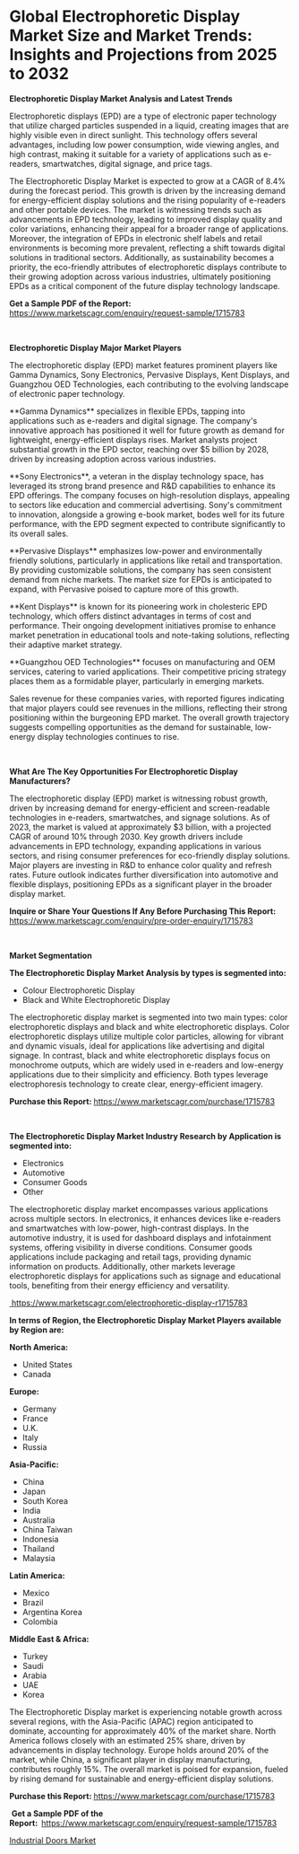 <p><h1>Global Electrophoretic Display Market Size and Market Trends: Insights and Projections from 2025 to 2032</h1></p><p><strong>Electrophoretic Display Market Analysis and Latest Trends</strong></p>
<p><p>Electrophoretic displays (EPD) are a type of electronic paper technology that utilize charged particles suspended in a liquid, creating images that are highly visible even in direct sunlight. This technology offers several advantages, including low power consumption, wide viewing angles, and high contrast, making it suitable for a variety of applications such as e-readers, smartwatches, digital signage, and price tags.</p><p>The Electrophoretic Display Market is expected to grow at a CAGR of 8.4% during the forecast period. This growth is driven by the increasing demand for energy-efficient display solutions and the rising popularity of e-readers and other portable devices. The market is witnessing trends such as advancements in EPD technology, leading to improved display quality and color variations, enhancing their appeal for a broader range of applications. Moreover, the integration of EPDs in electronic shelf labels and retail environments is becoming more prevalent, reflecting a shift towards digital solutions in traditional sectors. Additionally, as sustainability becomes a priority, the eco-friendly attributes of electrophoretic displays contribute to their growing adoption across various industries, ultimately positioning EPDs as a critical component of the future display technology landscape.</p></p>
<p><strong>Get a Sample PDF of the Report:&nbsp;</strong> <a href="https://www.marketscagr.com/enquiry/request-sample/1715783?utm_campaign=1895&utm_medium=2&utm_source=Github&utm_content=ia&utm_term=16022025&utm_id=electrophoretic-display">https://www.marketscagr.com/enquiry/request-sample/1715783</a></p>
<p>&nbsp;</p>
<p><strong>Electrophoretic Display Major Market Players</strong></p>
<p><p>The electrophoretic display (EPD) market features prominent players like Gamma Dynamics, Sony Electronics, Pervasive Displays, Kent Displays, and Guangzhou OED Technologies, each contributing to the evolving landscape of electronic paper technology.</p><p>**Gamma Dynamics** specializes in flexible EPDs, tapping into applications such as e-readers and digital signage. The company's innovative approach has positioned it well for future growth as demand for lightweight, energy-efficient displays rises. Market analysts project substantial growth in the EPD sector, reaching over $5 billion by 2028, driven by increasing adoption across various industries.</p><p>**Sony Electronics**, a veteran in the display technology space, has leveraged its strong brand presence and R&D capabilities to enhance its EPD offerings. The company focuses on high-resolution displays, appealing to sectors like education and commercial advertising. Sony's commitment to innovation, alongside a growing e-book market, bodes well for its future performance, with the EPD segment expected to contribute significantly to its overall sales.</p><p>**Pervasive Displays** emphasizes low-power and environmentally friendly solutions, particularly in applications like retail and transportation. By providing customizable solutions, the company has seen consistent demand from niche markets. The market size for EPDs is anticipated to expand, with Pervasive poised to capture more of this growth.</p><p>**Kent Displays** is known for its pioneering work in cholesteric EPD technology, which offers distinct advantages in terms of cost and performance. Their ongoing development initiatives promise to enhance market penetration in educational tools and note-taking solutions, reflecting their adaptive market strategy.</p><p>**Guangzhou OED Technologies** focuses on manufacturing and OEM services, catering to varied applications. Their competitive pricing strategy places them as a formidable player, particularly in emerging markets.</p><p>Sales revenue for these companies varies, with reported figures indicating that major players could see revenues in the millions, reflecting their strong positioning within the burgeoning EPD market. The overall growth trajectory suggests compelling opportunities as the demand for sustainable, low-energy display technologies continues to rise.</p></p>
<p>&nbsp;</p>
<p><strong>What Are The Key Opportunities For Electrophoretic Display Manufacturers?</strong></p>
<p><p>The electrophoretic display (EPD) market is witnessing robust growth, driven by increasing demand for energy-efficient and screen-readable technologies in e-readers, smartwatches, and signage solutions. As of 2023, the market is valued at approximately $3 billion, with a projected CAGR of around 10% through 2030. Key growth drivers include advancements in EPD technology, expanding applications in various sectors, and rising consumer preferences for eco-friendly display solutions. Major players are investing in R&D to enhance color quality and refresh rates. Future outlook indicates further diversification into automotive and flexible displays, positioning EPDs as a significant player in the broader display market.</p></p>
<p><strong>Inquire or Share Your Questions If Any Before Purchasing This Report:</strong> <a href="https://www.marketscagr.com/enquiry/pre-order-enquiry/1715783?utm_campaign=1895&utm_medium=2&utm_source=Github&utm_content=ia&utm_term=16022025&utm_id=electrophoretic-display">https://www.marketscagr.com/enquiry/pre-order-enquiry/1715783</a></p>
<p>&nbsp;</p>
<p><strong>Market Segmentation</strong></p>
<p><strong>The Electrophoretic Display Market Analysis by types is segmented into:</strong></p>
<p><ul><li>Colour Electrophoretic Display</li><li>Black and White Electrophoretic Display</li></ul></p>
<p><p>The electrophoretic display market is segmented into two main types: color electrophoretic displays and black and white electrophoretic displays. Color electrophoretic displays utilize multiple color particles, allowing for vibrant and dynamic visuals, ideal for applications like advertising and digital signage. In contrast, black and white electrophoretic displays focus on monochrome outputs, which are widely used in e-readers and low-energy applications due to their simplicity and efficiency. Both types leverage electrophoresis technology to create clear, energy-efficient imagery.</p></p>
<p><strong>Purchase this Report:&nbsp;</strong><a href="https://www.marketscagr.com/purchase/1715783?utm_campaign=1895&utm_medium=2&utm_source=Github&utm_content=ia&utm_term=16022025&utm_id=electrophoretic-display">https://www.marketscagr.com/purchase/1715783</a></p>
<p>&nbsp;</p>
<p><strong>The Electrophoretic Display Market Industry Research by Application is segmented into:</strong></p>
<p><ul><li>Electronics</li><li>Automotive</li><li>Consumer Goods</li><li>Other</li></ul></p>
<p><p>The electrophoretic display market encompasses various applications across multiple sectors. In electronics, it enhances devices like e-readers and smartwatches with low-power, high-contrast displays. In the automotive industry, it is used for dashboard displays and infotainment systems, offering visibility in diverse conditions. Consumer goods applications include packaging and retail tags, providing dynamic information on products. Additionally, other markets leverage electrophoretic displays for applications such as signage and educational tools, benefiting from their energy efficiency and versatility.</p></p>
<p><a href="https://www.marketscagr.com/electrophoretic-display-r1715783?utm_campaign=1895&utm_medium=2&utm_source=Github&utm_content=ia&utm_term=16022025&utm_id=electrophoretic-display">&nbsp;https://www.marketscagr.com/electrophoretic-display-r1715783</a></p>
<p><strong>In terms of Region, the Electrophoretic Display Market Players available by Region are:</strong></p>
<p>
    <p> <strong> North America: </strong>
        <ul>
            <li>United States</li>
            <li>Canada</li>
        </ul>
        </p> 
    <p> <strong> Europe: </strong>
        <ul>
            <li>Germany</li>
            <li>France</li>
            <li>U.K.</li>
            <li>Italy</li>
            <li>Russia</li>
        </ul>
        </p> 
    <p> <strong> Asia-Pacific: </strong>
        <ul>
            <li>China</li>
            <li>Japan</li>
            <li>South Korea</li>
            <li>India</li>
            <li>Australia</li>
            <li>China Taiwan</li>
            <li>Indonesia</li>
            <li>Thailand</li>
            <li>Malaysia</li>
        </ul>
        </p> 
    <p> <strong> Latin America: </strong>
        <ul>
            <li>Mexico</li>
            <li>Brazil</li>
            <li>Argentina Korea</li>
            <li>Colombia</li>
        </ul>
        </p> 
    <p> <strong> Middle East & Africa: </strong>
        <ul>
            <li>Turkey</li>
            <li>Saudi</li>
            <li>Arabia</li>
            <li>UAE</li>
            <li>Korea</li>
        </ul>
    </p>
    </p>
<p><p>The Electrophoretic Display market is experiencing notable growth across several regions, with the Asia-Pacific (APAC) region anticipated to dominate, accounting for approximately 40% of the market share. North America follows closely with an estimated 25% share, driven by advancements in display technology. Europe holds around 20% of the market, while China, a significant player in display manufacturing, contributes roughly 15%. The overall market is poised for expansion, fueled by rising demand for sustainable and energy-efficient display solutions.</p></p>
<p><strong>Purchase this Report: </strong><a href="https://www.marketscagr.com/purchase/1715783?utm_campaign=1895&utm_medium=2&utm_source=Github&utm_content=ia&utm_term=16022025&utm_id=electrophoretic-display">https://www.marketscagr.com/purchase/1715783</a></p>
<p>&nbsp;<strong>Get a Sample PDF of the Report:&nbsp;&nbsp;</strong><a href="https://www.marketscagr.com/enquiry/request-sample/1715783?utm_campaign=1895&utm_medium=2&utm_source=Github&utm_content=ia&utm_term=16022025&utm_id=electrophoretic-display">https://www.marketscagr.com/enquiry/request-sample/1715783</a></p>
<p><strong></strong></p>
<p><p><a href="https://github.com/mahnoor2003/Market-Research-Report-List-7/blob/main/industrial-doors-market.md?utm_campaign=1895&utm_medium=2&utm_source=Github&utm_content=ia&utm_term=16022025&utm_id=electrophoretic-display">Industrial Doors Market</a></p></p>